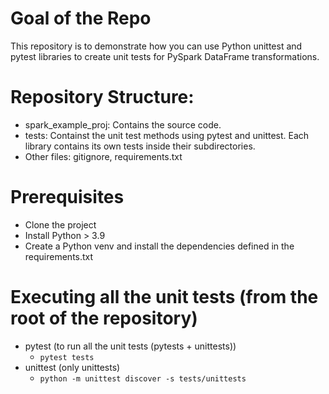 # Goal of the Repo
This repository is to demonstrate how you can use Python unittest and pytest libraries to create unit tests for PySpark DataFrame transformations.

# Repository Structure:
* spark_example_proj: Contains the source code.
* tests: Containst the unit test methods using pytest and unittest. Each library contains its own tests inside their subdirectories.
* Other files: gitignore, requirements.txt

# Prerequisites
* Clone the project
* Install Python > 3.9
* Create a Python venv and install the dependencies defined in the requirements.txt

# Executing all the unit tests (from the root of the repository)
* pytest (to run all the unit tests (pytests + unittests))
  * `pytest tests`
* unittest (only unittests)
  * `python -m unittest discover -s tests/unittests`

